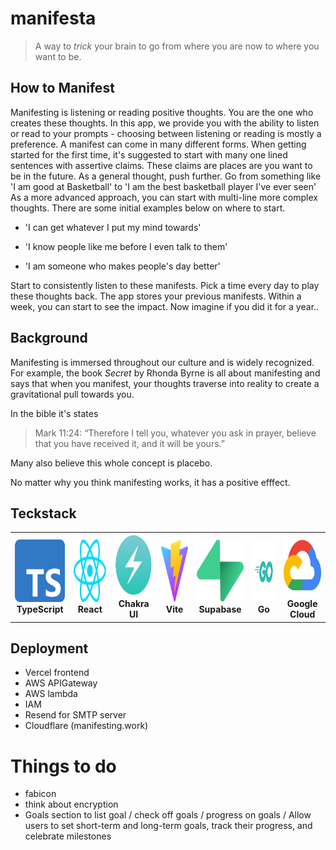# manifesta

> A way to *trick* your brain to go from where you are now to where you want to be.

## How to Manifest


Manifesting is listening or reading positive thoughts. You are the one who creates these thoughts. In this app, we provide you with the ability to listen or read to your prompts - choosing between listening or reading is mostly a preference. A manifest can come in many different forms. When getting started for the first time, it's suggested to start with many one lined sentences with assertive claims. These claims are places are you want to be in the future. As a general thought, push further. Go from something like 'I am good at Basketball' to 'I am the best basketball player I've ever seen' As a more advanced approach, you can start with multi-line more complex thoughts. There are some initial examples below on where to start.


- 'I can get whatever I put my mind towards'


- 'I know people like me before I even talk to them'


- 'I am someone who makes people's day better'


Start to consistently listen to these manifests. Pick a time every day to play these thoughts back. The app stores your previous manifests. Within a week, you can start to see the impact. Now imagine if you did it for a year..


## Background

Manifesting is immersed throughout our culture and is widely recognized. For example, the book *Secret* by Rhonda Byrne is all about manifesting and says that when you manifest, your thoughts traverse into reality to create a gravitational pull towards you.

In the bible it's states
> Mark 11:24: “Therefore I tell you, whatever you ask in prayer, believe that you have received it, and it will be yours.”

Many also believe this whole concept is placebo.


No matter why you think manifesting works, it has a positive efffect.



## Teckstack
<p align="center">
  <table>
    <tr>
      <td align="center">
        <img src="/src/assets/typescript.svg" alt="TypeScript" width="100" height="100"><br>
        <b>TypeScript</b>
      </td>
      <td align="center">
        <img src="/src/assets/react.svg" alt="React" width="100" height="100"><br>
        <b>React</b>
      </td>
      <td align="center">
        <img src="/src/assets/chakraui.svg" alt="Chakra UI" width="100" height="100"><br>
        <b>Chakra UI</b>
      </td>
      <td align="center">
        <img src="/src/assets/vite.svg" alt="Vite" width="100" height="100"><br>
        <b>Vite</b>
      </td>
      <td align="center">
        <img src="/src/assets/supabase.svg" alt="Supabase" width="100" height="100"><br>
        <b>Supabase</b>
      </td>
      <td align="center">
        <img src="/src/assets/go.svg" alt="Go" width="100" height="100"><br>
        <b>Go</b>
      </td>
      <td align="center">
        <img src="/src/assets/googlecloud.svg" alt="Google Cloud" width="100" height="100"><br>
        <b>Google Cloud</b>
      </td>
    </tr>
  </table>
</p>

## Deployment
- Vercel  frontend
- AWS APIGateway
- AWS lambda 
- IAM
- Resend for SMTP server
- Cloudflare (manifesting.work)


# Things to do
- fabicon
- think about encryption
- Goals section to list goal / check off goals / progress on goals / Allow users to set short-term and long-term goals, track their progress, and celebrate milestones


